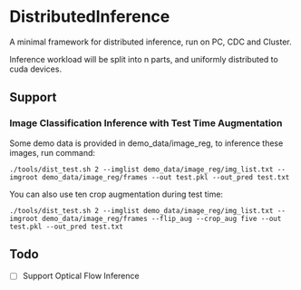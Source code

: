 # DistributedInference
A minimal framework for distributed inference, run on PC, CDC and Cluster.

Inference workload will be split into n parts, and uniformly distributed to cuda devices.

## Support
### Image Classification Inference with Test Time Augmentation
Some demo data is provided in demo_data/image_reg, to inference these images, run command:

`./tools/dist_test.sh 2 --imglist demo_data/image_reg/img_list.txt --imgroot demo_data/image_reg/frames --out test.pkl --out_pred test.txt`

You can also use ten crop augmentation during test time:

`./tools/dist_test.sh 2 --imglist demo_data/image_reg/img_list.txt --imgroot demo_data/image_reg/frames --flip_aug --crop_aug five --out test.pkl --out_pred test.txt `

## Todo
- [ ] Support Optical Flow Inference
